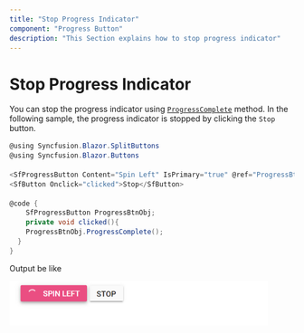 ```yaml
---
title: "Stop Progress Indicator"
component: "Progress Button"
description: "This Section explains how to stop progress indicator"
---
```


# Stop Progress Indicator

You can stop the progress indicator using [`ProgressComplete`](https://help.syncfusion.com/cr/blazor/Syncfusion.Blazor~Syncfusion.Blazor.SplitButtons.SfProgressButton~ProgressComplete.html) method. In the following sample, the progress indicator is stopped by clicking the `Stop` button.

```csharp
@using Syncfusion.Blazor.SplitButtons
@using Syncfusion.Blazor.Buttons

<SfProgressButton Content="Spin Left" IsPrimary="true" @ref="ProgressBtnObj"></SfProgressButton>
<SfButton Onclick="clicked">Stop</SfButton>

@code {
    SfProgressButton ProgressBtnObj;
    private void clicked(){
    ProgressBtnObj.ProgressComplete();
  }
}
```

Output be like

![Progress Button Sample](./../images/pb-stop.png)